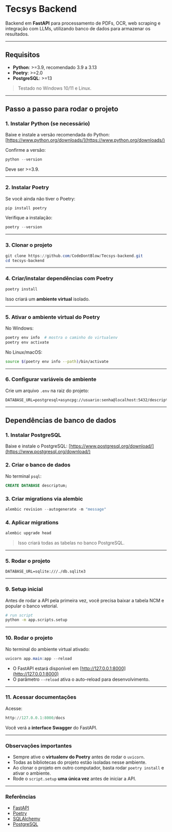 # Tecsys Backend

Backend em **FastAPI** para processamento de PDFs, OCR, web scraping e integração com LLMs, utilizando banco de dados para armazenar os resultados.

---

## Requisitos

* **Python**: >=3.9, recomendado 3.9 a 3.13
* **Poetry**: >=2.0
* **PostgreSQL**: >=13

> Testado no Windows 10/11 e Linux.

---

## Passo a passo para rodar o projeto

### 1. Instalar Python (se necessário)

Baixe e instale a versão recomendada do Python:
[https://www.python.org/downloads/](https://www.python.org/downloads/)

Confirme a versão:

```powershell
python --version
```

Deve ser >=3.9.

---

### 2. Instalar Poetry

Se você ainda não tiver o Poetry:

```powershell
pip install poetry
```

Verifique a instalação:

```powershell
poetry --version
```

---

### 3. Clonar o projeto

```powershell
git clone https://github.com/CodeDontBlow/Tecsys-backend.git
cd tecsys-backend
```

---

### 4. Criar/instalar dependências com Poetry

```powershell
poetry install
```

Isso criará um **ambiente virtual** isolado.

---

### 5. Ativar o ambiente virtual do Poetry

No Windows:

```powershell
poetry env info  # mostra o caminho do virtualenv
poetry env activate
```

No Linux/macOS:

```bash
source $(poetry env info --path)/bin/activate
```

---

### 6. Configurar variáveis de ambiente

Crie um arquivo `.env` na raiz do projeto:

```env
DATABASE_URL=postgresql+asyncpg://usuario:senha@localhost:5432/descriptum
```

---

## Dependências de banco de dados

### 1. Instalar PostgreSQL

Baixe e instale o PostgreSQL:
[https://www.postgresql.org/download/](https://www.postgresql.org/download/)

### 2. Criar o banco de dados

No terminal `psql`:

```sql
CREATE DATABASE descriptum;
```

### 3. Criar migrations via alembic

```powershell
alembic revision --autogenerate -m "message"
```

### 4. Aplicar migrations

```powershell
alembic upgrade head
```

> Isso criará todas as tabelas no banco PostgreSQL.
---

### 5. Rodar o projeto
```env
DATABASE_URL=sqlite:///./db.sqlite3
```

---

### 9. Setup inicial
Antes de rodar a API pela primeira vez, você precisa baixar a tabela NCM e popular o banco vetorial.

```bash
# run script
python -m app.scripts.setup 
```
---


### 10. Rodar o projeto

No terminal do ambiente virtual ativado:

```powershell
uvicorn app.main:app --reload
```

* O FastAPI estará disponível em [http://127.0.0.1:8000](http://127.0.0.1:8000)
* O parâmetro `--reload` ativa o auto-reload para desenvolvimento.

---

### 11. Acessar documentações

Acesse:

```powershell
http://127.0.0.1:8000/docs
```

Você verá a **interface Swagger** do FastAPI.

---

### Observações importantes

* Sempre ative o **virtualenv do Poetry** antes de rodar o `uvicorn`.
* Todas as bibliotecas do projeto estão isoladas nesse ambiente.
* Ao clonar o projeto em outro computador, basta rodar `poetry install` e ativar o ambiente.
* Rode o `script.setup` **uma única vez** antes de iniciar a API.

---

### Referências

* [FastAPI](https://fastapi.tiangolo.com/)
* [Poetry](https://python-poetry.org/)
* [SQLAlchemy](https://www.sqlalchemy.org/)
* [PostgreSQL](https://www.postgresql.org/)
